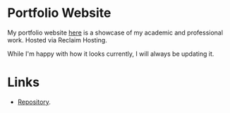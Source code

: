 # Portfolio Website

My portfolio website [here](https://www.alexanderneville.com/portfolio/) is a showcase of my academic and professional work. Hosted via Reclaim Hosting. 

While I'm happy with how it looks currently, I will always be updating it. 

# Links

- [Repository](https://github.com/MasqueradeOfSilence/portfolio-site). 
